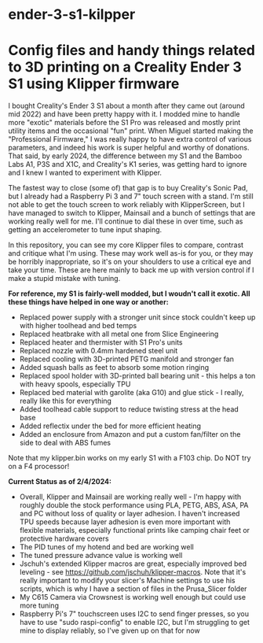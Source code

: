 # ender-3-s1-kilpper
<h1>Config files and handy things related to 3D printing on a Creality Ender 3 S1 using Klipper firmware</h1>

I bought Creality's Ender 3 S1 about a month after they came out (around mid 2022) and have been pretty happy with it.  I modded mine to handle more "exotic" materials before the S1 Pro was released and mostly print utility items and the occasional "fun" print.  When Miguel started making the "Professional Firmware," I was really happy to have extra control of various parameters, and indeed his work is super helpful and worthy of donations.  That said, by early 2024, the difference between my S1 and the Bamboo Labs A1, P3S and X1C, and Creality's K1 series, was getting hard to ignore and I knew I wanted to experiment with Klipper.

The fastest way to close (some of) that gap is to buy Creality's Sonic Pad, but I already had a Raspberry Pi 3 and 7" touch screen with a stand.  I'm still not able to get the touch screen to work reliably with KlipperScreen, but I have managed to switch to Klipper, Mainsail and a bunch of settings that are working really well for me.  I'll continue to dial these in over time, such as getting an accelerometer to tune input shaping.

In this repository, you can see my core Klipper files to compare, contrast and critique what I'm using.  These may work well as-is for you, or they may be horribly inappropriate, so it's on your shoulders to use a critical eye and take your time.  These are here mainly to back me up with version control if I make a stupid mistake with tuning.

<b>For reference, my S1 is fairly-well modded, but I woudn't call it exotic.  All these things have helped in one way or another:</b>
- Replaced power supply with a stronger unit since stock couldn't keep up with higher toolhead and bed temps
- Replaced heatbrake with all metal one from Slice Engineering
- Replaced heater and thermister with S1 Pro's units
- Replaced nozzle with 0.4mm hardened steel unit
- Replaced cooling with 3D-printed PETG manifold and stronger fan
- Added squash balls as feet to absorb some motion ringing
- Replaced spool holder with 3D-printed ball bearing unit - this helps a ton with heavy spools, especially TPU
- Replaced bed material with garolite (aka G10) and glue stick - I really, really like this for everything
- Added toolhead cable support to reduce twisting stress at the head base
- Added reflectix under the bed for more efficient heating
- Added an enclosure from Amazon and put a custom fan/filter on the side to deal with ABS fumes

Note that my klipper.bin works on my early S1 with a F103 chip.  Do NOT try on a F4 processor!

<b>Current Status as of 2/4/2024:</b>
- Overall, Klipper and Mainsail are working really well - I'm happy with roughly double the stock performance using PLA, PETG, ABS, ASA, PA and PC without loss of quality or layer adhesion.  I haven't increased TPU speeds because layer adhesion is even more important with flexible materials, especially functional prints like camping chair feet or protective hardware covers
- The PID tunes of my hotend and bed are working well
- The tuned pressure advance value is working well
- Jschuh's extended Klipper macros are great, especially improved bed leveling - see https://github.com/jschuh/klipper-macros.  Note that it's really important to modify your slicer's Machine settings to use his scripts, which is why I have a section of files in the Prusa_Slicer folder
- My C615 Camera via Crowsnest is working well enough but could use more tuning
- Raspberry Pi's 7" touchscreen uses I2C to send finger presses, so you have to use "sudo raspi-config" to enable I2C, but I'm struggling to get mine to display reliably, so I've given up on that for now
